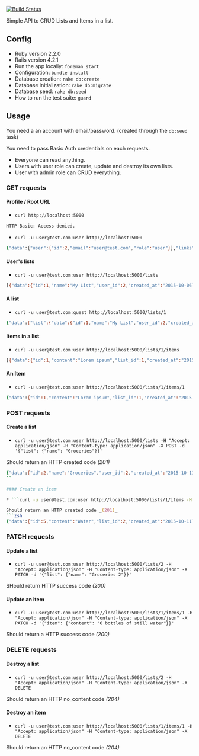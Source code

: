 [![Build Status](https://travis-ci.org/gdurelle/keepshare.svg)](https://travis-ci.org/gdurelle/keepshare)

Simple API to CRUD Lists and Items in a list.

## Config

* Ruby version 2.2.0
* Rails version 4.2.1
* Run the app locally: <code>foreman start</code>
* Configuration: <code>bundle install</code>
* Database creation: <code>rake db:create</code>
* Database initialization: <code>rake db:migrate</code>
* Database seed: <code>rake db:seed</code>
* How to run the test suite: <code>guard</code>

## Usage

You need a an account with email/password. (created through the ```db:seed``` task)

You need to pass Basic Auth credentials on each requests.

* Everyone can read anything.
* Users with user role can create, update and destroy its own lists.
* User with admin role can CRUD everything.

### GET requests

#### Profile / Root URL

* ```curl http://localhost:5000```

```zsh
HTTP Basic: Access denied.
```

* ```curl -u user@test.com:user http://localhost:5000```

```zsh
{"data":{"user":{"id":2,"email":"user@test.com","role":"user"}},"links":{"self":"http://localhost:5000/","lists":"http://localhost:5000/lists"},"meta":{"author":"Gregory Durelle"},"jsonapi":{"version":0.1,"links":{"specification":"http://jsonapi.org"},"description":"Each URI returns a JSON object. Each JSON object contains data and links to related resources.","usage":"To update or destroy an object, call its \"self\" URI with proper HTTP VERBS: PATCH or DELETE."}}
```

#### User's lists

* ```curl -u user@test.com:user http://localhost:5000/lists```

```zsh
[{"data":{"id":1,"name":"My List","user_id":2,"created_at":"2015-10-06T18:00:21.672Z","updated_at":"2015-10-06T18:00:21.672Z"},"links":{"self":"http://127.0.0.1:3000/lists/1","items":"http://127.0.0.1:3000/lists/1/items"}}]
```
#### A list

* ```curl -u user@test.com:guest http://localhost:5000/lists/1```

```zsh
{"data":{"list":{"data":{"id":1,"name":"My List","user_id":2,"created_at":"2015-10-06T18:00:21.672Z","updated_at":"2015-10-06T18:00:21.672Z"},"links":{"self":"http://127.0.0.1:3000/lists/1","items":"http://127.0.0.1:3000/lists/1/items"}},"items":[{"data":{"id":1,"content":"Lorem ipsum","list_id":1,"created_at":"2015-10-06T18:00:21.680Z","updated_at":"2015-10-06T18:00:21.680Z"},"links":{"self":"http://127.0.0.1:3000/lists/1/items/1"}},{"data":{"id":2,"content":"dolor sit amet","list_id":1,"created_at":"2015-10-06T18:00:21.683Z","updated_at":"2015-10-06T18:00:21.683Z"},"links":{"self":"http://127.0.0.1:3000/lists/1/items/2"}},{"data":{"id":3,"content":"consectur","list_id":1,"created_at":"2015-10-06T18:00:21.685Z","updated_at":"2015-10-06T18:00:21.685Z"},"links":{"self":"http://127.0.0.1:3000/lists/1/items/3"}},{"data":{"id":4,"content":"bacon ipsum dolor sit amet","list_id":1,"created_at":"2015-10-08T21:26:11.828Z","updated_at":"2015-10-08T21:26:11.828Z"},"links":{"self":"http://127.0.0.1:3000/lists/1/items/4"}}]}}
```

#### Items in a list

* ```curl -u user@test.com:user http://localhost:5000/lists/1/items```

```zsh
[{"data":{"id":1,"content":"Lorem ipsum","list_id":1,"created_at":"2015-10-06T18:00:21.680Z","updated_at":"2015-10-06T18:00:21.680Z"},"links":{"self":"http://127.0.0.1:3000/lists/1/items/1"}},{"data":{"id":2,"content":"dolor sit amet","list_id":1,"created_at":"2015-10-06T18:00:21.683Z","updated_at":"2015-10-06T18:00:21.683Z"},"links":{"self":"http://127.0.0.1:3000/lists/1/items/2"}},{"data":{"id":3,"content":"consectur","list_id":1,"created_at":"2015-10-06T18:00:21.685Z","updated_at":"2015-10-06T18:00:21.685Z"},"links":{"self":"http://127.0.0.1:3000/lists/1/items/3"}},{"data":{"id":4,"content":"bacon ipsum dolor sit amet","list_id":1,"created_at":"2015-10-08T21:26:11.828Z","updated_at":"2015-10-08T21:26:11.828Z"},"links":{"self":"http://127.0.0.1:3000/lists/1/items/4"}}]
```

#### An Item

* ```curl -u user@test.com:user http://localhost:5000/lists/1/items/1```

```zsh
{"data":{"id":1,"content":"Lorem ipsum","list_id":1,"created_at":"2015-10-06T18:00:21.680Z","updated_at":"2015-10-06T18:00:21.680Z"},"links":{"self":"http://127.0.0.1:3000/lists/1/items/1"}}
```

### POST requests

#### Create a list

* ```curl -u user@test.com:user http://localhost:5000/lists -H "Accept: application/json" -H "Content-type: application/json" -X POST -d '{"list": {"name": "Groceries"}}'```

Should return an HTTP created code _(201)_
```zsh
{"data":{"id":2,"name":"Groceries","user_id":2,"created_at":"2015-10-11T08:14:30.507Z","updated_at":"2015-10-11T08:14:30.507Z"},"links":{"self":"http://127.0.0.1:5000/lists/2","items":"http://127.0.0.1:5000/lists/2/items"}}
``

#### Create an item

* ```curl -u user@test.com:user http://localhost:5000/lists/1/items -H "Accept: application/json" -H "Content-type: application/json" -X POST -d '{"item": {"content": "Water"}}'```

Should return an HTTP created code _(201)_
```zsh
{"data":{"id":5,"content":"Water","list_id":2,"created_at":"2015-10-11T08:13:17.563Z","updated_at":"2015-10-11T08:13:17.563Z"},"links":{"self":"http://127.0.0.1:5000/lists/2/items/5"}}
```

### PATCH requests

#### Update a list

* ```curl -u user@test.com:user http://localhost:5000/lists/2 -H "Accept: application/json" -H "Content-type: application/json" -X PATCH -d '{"list": {"name": "Groceries 2"}}'```

SHould return HTTP success code _(200)_

#### Update an item

* ```curl -u user@test.com:user http://localhost:5000/lists/1/items/1 -H "Accept: application/json" -H "Content-type: application/json" -X PATCH -d '{"item": {"content": "6 bottles of still water"}}'```

Should return a HTTP success code _(200)_

### DELETE requests

#### Destroy a list

* ```curl -u user@test.com:user http://localhost:5000/lists/2 -H "Accept: application/json" -H "Content-type: application/json" -X DELETE```

Should return an HTTP no_content code _(204)_

#### Destroy an item

* ```curl -u user@test.com:user http://localhost:5000/lists/1/items/1 -H "Accept: application/json" -H "Content-type: application/json" -X DELETE```

Should return an HTTP no_content code _(204)_
